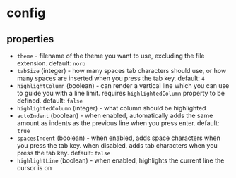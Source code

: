# config

## properties
- `theme` - filename of the theme you want to use, excluding the file extension. default: `noro`
- `tabSize` (integer) - how many spaces tab characters should use, or how many spaces are inserted when you press the tab key. default: `4`
- `highlightColumn` (boolean) - can render a vertical line which you can use to guide you with a line limit. requires `highlightedColumn` property to be defined. default: `false`
- `highlightedColumn` (integer) - what column should be highlighted
- `autoIndent` (boolean) - when enabled, automatically adds the same amount as indents as the previous line when you press enter. default: `true`
- `spacesIndent` (boolean) - when enabled, adds space characters when you press the tab key. when disabled, adds tab characters when you press the tab key. default: `false`
- `highlightLine` (boolean) - when enabled, highlights the current line the cursor is on
